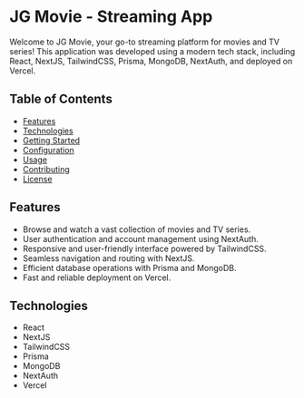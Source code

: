 # JG Movie - Streaming App

Welcome to JG Movie, your go-to streaming platform for movies and TV series! This application was developed using a modern tech stack, including React, NextJS, TailwindCSS, Prisma, MongoDB, NextAuth, and deployed on Vercel.

## Table of Contents

- [Features](#features)
- [Technologies](#technologies)
- [Getting Started](#getting-started)
- [Configuration](#configuration)
- [Usage](#usage)
- [Contributing](#contributing)
- [License](#license)

## Features

- Browse and watch a vast collection of movies and TV series.
- User authentication and account management using NextAuth.
- Responsive and user-friendly interface powered by TailwindCSS.
- Seamless navigation and routing with NextJS.
- Efficient database operations with Prisma and MongoDB.
- Fast and reliable deployment on Vercel.

## Technologies

- React
- NextJS
- TailwindCSS
- Prisma
- MongoDB
- NextAuth
- Vercel